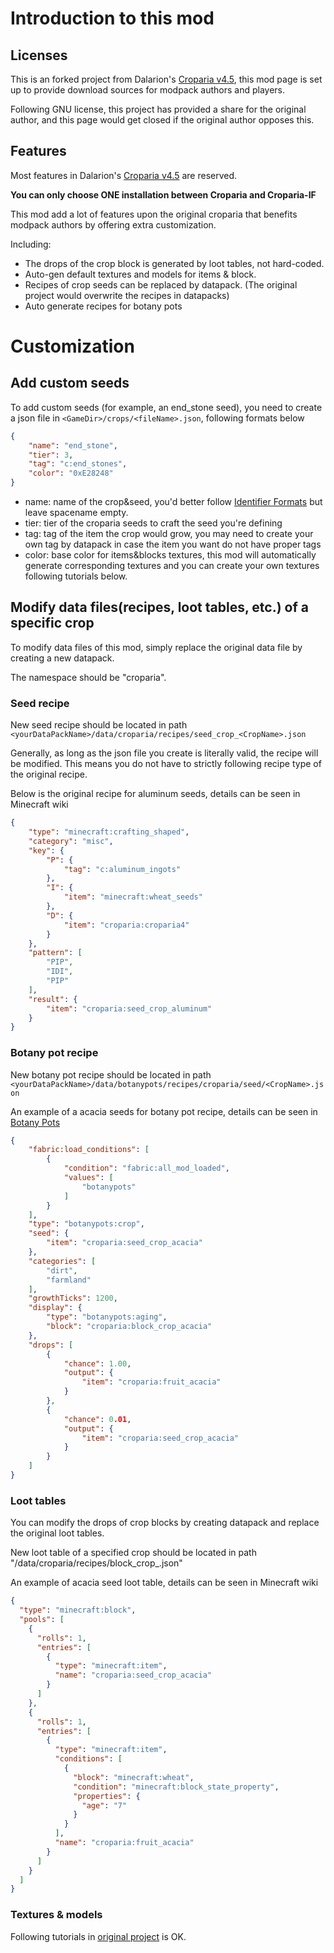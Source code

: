 # Introduction to this mod

## Licenses

This is an forked project from Dalarion's [Croparia v4.5](https://www.curseforge.com/minecraft/mc-mods/croparia), this mod page is set up to provide download sources for modpack authors and players.

Following GNU license, this project has provided a share for the original author, and this page would get closed if the original author opposes this.

## Features

Most features in Dalarion's [Croparia v4.5](https://www.curseforge.com/minecraft/mc-mods/croparia) are reserved.

**You can only choose ONE installation between Croparia and Croparia-IF**

This mod add a lot of features upon the original croparia that benefits modpack authors by offering extra customization.

Including:
- The drops of the crop block is generated by loot tables, not hard-coded.
- Auto-gen default textures and models for items & block.
- Recipes of crop seeds can be replaced by datapack. (The original project would overwrite the recipes in datapacks)
- Auto generate recipes for botany pots

# Customization

## Add custom seeds

To add custom seeds (for example, an end_stone seed), you need to create a json file in `<GameDir>/crops/<fileName>.json`, following formats below

```json
{
    "name": "end_stone",
    "tier": 3,
    "tag": "c:end_stones",
    "color": "0xE28248"
}
```
- name: name of the crop&seed, you'd better follow [Identifier Formats](https://fabricmc.net/wiki/tutorial:registry#:~:text=When%20registering%20any%20type%20of%20content%2C%20you%20pass,standard%20dirt%20block%20has%20the%20ID%20of%20minecraft%3Adirt.) but leave spacename empty.
- tier: tier of the croparia seeds to craft the seed you're defining
- tag: tag of the item the crop would grow, you may need to create your own tag by datapack in case the item you want do not have proper tags
- color: base color for items&blocks textures, this mod will automatically generate corresponding textures and you can create your own textures following tutorials below.

## Modify data files(recipes, loot tables, etc.) of a specific crop

To modify data files of this mod, simply replace the original data file by creating a new datapack.

The namespace should be "croparia".

### Seed recipe

New seed recipe should be located in path `<yourDataPackName>/data/croparia/recipes/seed_crop_<CropName>.json`

Generally, as long as the json file you create is literally valid, the recipe will be modified. This means you do not have to strictly following recipe type of the original recipe.

Below is the original recipe for aluminum seeds, details can be seen in Minecraft wiki
```json
{
    "type": "minecraft:crafting_shaped",
    "category": "misc",
    "key": {
        "P": {
            "tag": "c:aluminum_ingots"
        },
        "I": {
            "item": "minecraft:wheat_seeds"
        },
        "D": {
            "item": "croparia:croparia4"
        }
    },
    "pattern": [
        "PIP",
        "IDI",
        "PIP"
    ],
    "result": {
        "item": "croparia:seed_crop_aluminum"
    }
}
```

### Botany pot recipe

New botany pot recipe should be located in path `<yourDataPackName>/data/botanypots/recipes/croparia/seed/<CropName>.json`

An example of a acacia seeds for botany pot recipe, details can be seen in [Botany Pots](https://www.curseforge.com/minecraft/mc-mods/botany-pots)
```json
{
    "fabric:load_conditions": [
        {
            "condition": "fabric:all_mod_loaded",
            "values": [
                "botanypots"
            ]
        }
    ],
    "type": "botanypots:crop",
    "seed": {
        "item": "croparia:seed_crop_acacia"
    },
    "categories": [
        "dirt",
        "farmland"
    ],
    "growthTicks": 1200,
    "display": {
        "type": "botanypots:aging",
        "block": "croparia:block_crop_acacia"
    },
    "drops": [
        {
            "chance": 1.00,
            "output": {
                "item": "croparia:fruit_acacia"
            }
        },
        {
            "chance": 0.01,
            "output": {
                "item": "croparia:seed_crop_acacia"
            }
        }
    ]
}
```

### Loot tables

You can modify the drops of crop blocks by creating datapack and replace the original loot tables.

New loot table of a specified crop should be located in path "<yourDataPackName>/data/croparia/recipes/block_crop_<CropName>.json"

An example of acacia seed loot table, details can be seen in Minecraft wiki

```json
{
  "type": "minecraft:block",
  "pools": [
    {
      "rolls": 1,
      "entries": [
        {
          "type": "minecraft:item",
          "name": "croparia:seed_crop_acacia"
        }
      ]
    },
    {
      "rolls": 1,
      "entries": [
        {
          "type": "minecraft:item",
          "conditions": [
            {
              "block": "minecraft:wheat",
              "condition": "minecraft:block_state_property",
              "properties": {
                "age": "7"
              }
            }
          ],
          "name": "croparia:fruit_acacia"
        }
      ]
    }
  ]
}
```

### Textures & models

Following tutorials in [original project](https://www.curseforge.com/minecraft/mc-mods/croparia) is OK.